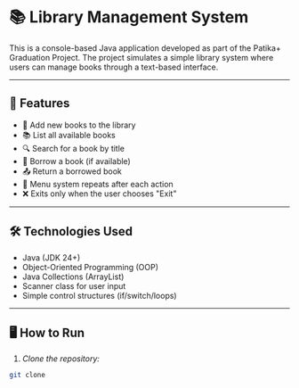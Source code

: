 # 📚 Library Management System

This is a console-based Java application developed as part of the Patika+ Graduation Project. The project simulates a simple library system where users can manage books through a text-based interface.

---

## 🚀 Features

- 📘 Add new books to the library
- 📚 List all available books
- 🔍 Search for a book by title
- 📖 Borrow a book (if available)
- 📤 Return a borrowed book
- 🔁 Menu system repeats after each action
- ❌ Exits only when the user chooses "Exit"

---

## 🛠 Technologies Used

- Java (JDK 24+)
- Object-Oriented Programming (OOP)
- Java Collections (ArrayList)
- Scanner class for user input
- Simple control structures (if/switch/loops)

---

## 🖥 How to Run

1. *Clone the repository:*

```bash
git clone 
